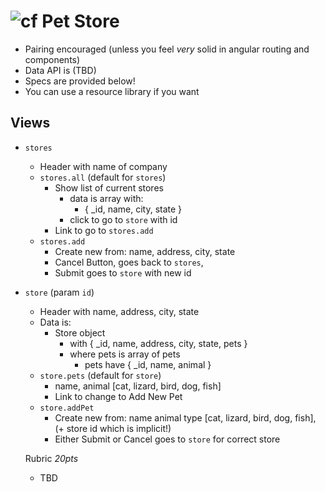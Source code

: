 ![cf](http://i.imgur.com/7v5ASc8.png) Pet Store
===

* Pairing encouraged (unless you feel _very_ solid in angular routing and components)
* Data API is (TBD)
* Specs are provided below!
* You can use a resource library if you want

## Views

* `stores`
    * Header with name of company
    * `stores.all` (default for `stores`)
        * Show list of current stores
            * data is array with:
                * { _id, name, city, state }
            * click to go to `store` with id
        * Link to go to `stores.add`
    * `stores.add`
        * Create new from: name, address, city, state
        * Cancel Button, goes back to `stores`, 
        * Submit goes to `store` with new id
* `store` (param `id`)
    * Header with name, address, city, state
    * Data is:
        * Store object 
            * with { _id, name, address, city, state, pets }
            * where pets is array of pets
                * pets have { _id, name, animal }
    * `store.pets` (default for `store`)
        * name, animal [cat, lizard, bird, dog, fish]
        * Link to change to Add New Pet
    * `store.addPet`
        * Create new from: name
            animal type [cat, lizard, bird, dog, fish],
            (+ store id which is implicit!)
        * Either Submit or Cancel goes to `store` for correct store
        
  Rubric *20pts*
  
  * TBD
